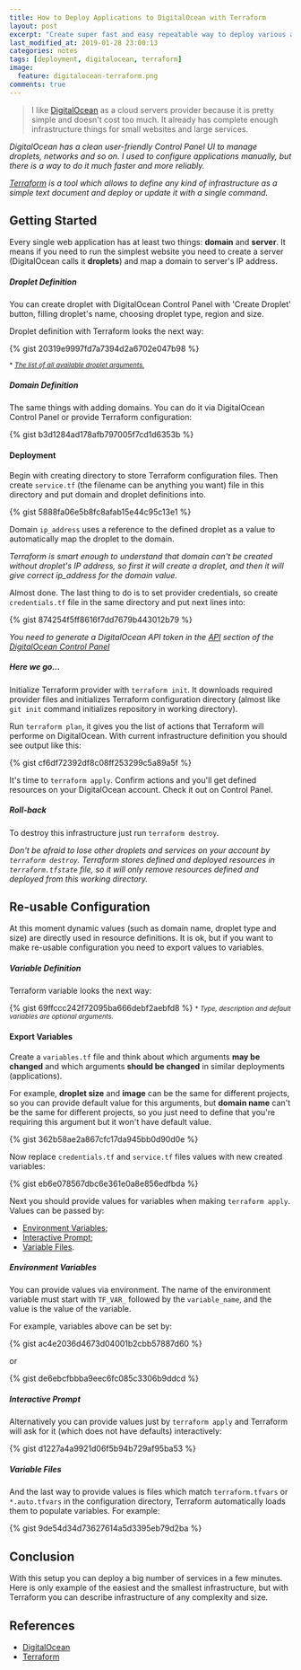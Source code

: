 ```yaml
---
title: How to Deploy Applications to DigitalOcean with Terraform
layout: post
excerpt: "Create super fast and easy repeatable way to deploy various applications and servers from scratch."
last_modified_at: 2019-01-28 23:00:13
categories: notes
tags: [deployment, digitalocean, terraform]
image:
  feature: digitalocean-terraform.png
comments: true
---
```


> I like [DigitalOcean](https://m.do.co/c/fac05d89f2e5) as a cloud servers provider because it is pretty simple and doesn't cost too much. It already has complete enough infrastructure things for small websites and large services.  

*DigitalOcean has a clean user-friendly Control Panel UI to manage droplets, networks and so on. I used to configure applications manually, but there is a way to do it much faster and more reliably.*

*[Terraform](https://www.terraform.io) is a tool which allows to define any kind of infrastructure as a simple text document and deploy or update it with a single command.*

## Getting Started

Every single web application has at least two things: **domain** and **server**. It means if you need to run the simplest website you need to create a server (DigitalOcean calls it **droplets**) and map a domain to server's IP address.

##### Droplet Definition 

You can create droplet with DigitalOcean Control Panel with 'Create Droplet' button, filling droplet's name, choosing droplet type, region and size.

Droplet definition with Terraform looks the next way:

{% gist 20319e9997fd7a7394d2a6702e047b98 %}

<small>* *[The list of all available droplet arguments.](https://www.terraform.io/docs/providers/do/r/droplet.html)*</small>

##### Domain Definition

The same things with adding domains. You can do it via DigitalOcean Control Panel or provide Terraform configuration:

{% gist b3d1284ad178afb797005f7cd1d6353b %}

#### Deployment

Begin with creating directory to store Terraform configuration files. Then create `service.tf` (the filename can be anything you want) file in this directory and put domain and droplet definitions into.

{% gist 5888fa06e5b8fc8afab15e44c95c13e1 %}

Domain `ip_address` uses a reference to the defined droplet as a value to automatically map the droplet to the domain.

*Terraform is smart enough to understand that domain can't be created without droplet's IP address, so first it will create a droplet, and then it will give correct ip_address for the domain value.*

Almost done. The last thing to do is to set provider credentials, so create `credentials.tf` file in the same directory and put next lines into:

{% gist 874254f5ff8616f7dd7679b443012b79 %}

*You need to generate a DigitalOcean API token in the [API](https://cloud.digitalocean.com/settings/api/tokens) section of the [DigitalOcean Control Panel](https://cloud.digitalocean.com)*

##### Here we go...

Initialize Terraform provider with `terraform init`. It downloads required provider files and initializes Terraform configuration directory (almost like `git init` command initializes repository in working directory).

Run `terraform plan`, it gives you the list of actions that Terraform will performe on DigitalOcean. With current infrastructure definition you should see output like this:

{% gist cf6df72392df8c08ff253299c5a89a5f %}

It's time to `terraform apply`. Confirm actions and you'll get defined resources on your DigitalOcean account. Check it out on Control Panel.

##### Roll-back

To destroy this infrastructure just run `terraform destroy`.

*Don't be afraid to lose other droplets and services on your account by `terraform destroy`. Terraform stores defined and deployed resources in `terraform.tfstate` file, so it will only remove resources defined and deployed from this working directory.*

## Re-usable Configuration

At this moment dynamic values (such as domain name, droplet type and size) are directly used in resource definitions. It is ok, but if you want to make re-usable configuration you need to export values to variables.

##### Variable Definition

Terraform variable looks the next way:

{% gist 69ffccc242f72095ba666debf2aebfd8 %}
<small>* *Type, description and default variables are optional arguments.*</small>

#### Export Variables

Create a `variables.tf` file and think about which arguments **may be changed** and which arguments **should be changed** in similar deployments (applications).

For example, **droplet size** and **image** can be the same for different projects, so you can provide default value for this arguments, but **domain name** can't be the same for different projects, so you just need to define that you're requiring this argument but it won't have default value.

{% gist 362b58ae2a867cfc17da945bb0d90d0e %}

Now replace `credentials.tf` and `service.tf` files values with new created variables:

{% gist eb6e078567dbc6e361e0a8e856edfbda %}

Next you should provide values for variables when making `terraform apply`. Values can be passed by:
 * [Environment Variables](#environment-variables);
 * [Interactive Prompt](#interactive-prompt);
 * [Variable Files](#variables-files).

##### Environment Variables

You can provide values via environment. The name of the environment variable must start with `TF_VAR_` followed by the `variable_name`, and the value is the value of the variable. 

For example, variables above can be set by:

{% gist ac4e2036d4673d04001b2cbb57887d60 %}

or

{% gist de6ebcfbbba9eec6fc085c3306b9ddcd %}

##### Interactive Prompt

Alternatively you can provide values just by `terraform apply` and Terraform will ask for it (which does not have defaults) interactively:

{% gist d1227a4a9921d06f5b94b729af95ba53 %}

##### Variable Files

And the last way to provide values is files which match `terraform.tfvars` or `*.auto.tfvars` in the configuration directory, Terraform automatically loads them to populate variables. For example:

{% gist 9de54d34d73627614a5d3395eb79d2ba %}

## Conclusion

With this setup you can deploy a big number of services in a few minutes. Here is only example of the easiest and the smallest infrastructure, but with Terraform you can describe infrastructure of any complexity and size.

## References

* [DigitalOcean](https://m.do.co/c/fac05d89f2e5)
* [Terraform](https://www.terraform.io)

